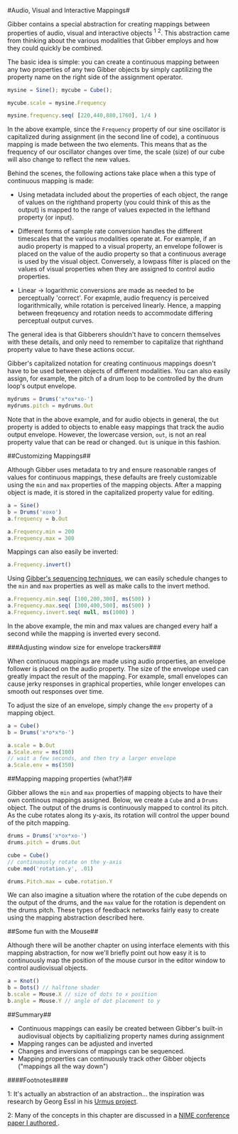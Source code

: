 #Audio, Visual and Interactive Mappings#

Gibber contains a special abstraction for creating mappings between properties of audio, visual and interactive objects <sup>1</sup> <sup>2</sup>. This abstraction came from thinking about the various modalities that Gibber employs and how they could quickly be combined.

The basic idea is simple: you can create a continuous mapping between any two properties of any two Gibber objects by simply captilizing the property name on the right side of the assignment operator.

```javascript
mysine = Sine(); mycube = Cube();

mycube.scale = mysine.Frequency

mysine.frequency.seq( [220,440,880,1760], 1/4 )
```

In the above example, since the `Frequency` property of our sine oscillator is capitalized during assignment (in the second line of code), a continuous mapping is made between the two elements. This means that as the frequency of our oscillator changes over time, the scale (size) of our cube will also change to reflect the new values.

Behind the scenes, the following actions take place when a this type of continuous mapping is made:

- Using metadata included about the properties of each object, the range of values on the righthand property (you could think of this as the output) is mapped to the range of values expected in the lefthand property (or input).

- Different forms of sample rate conversion handles the different timescales that the various modalities operate at. For example, if an audio property is mapped to a visual property, an envelope follower is placed on the value of the audio property so that a continuous average is used by the visual object. Conversely, a lowpass filter is placed on the values of visual properties when they are assigned to control audio properties.

- Linear -> logarithmic conversions are made as needed to be perceptually 'correct'. For exapmle, audio frequency is perceived
logarithmically, while rotation is perceived linearly. Hence, a mapping between freqeuency and rotation needs to accommodate  differing perceptual output curves.

The general idea is that Gibberers shouldn't have to concern themselves with these details, and only need to remember to capitalize that righthand property value to have these actions occur.

Gibber's capitalized notation for creating continuous mappings doesn't have to be used between objects of different modalities. You can also easily assign, for example, the pitch of a drum loop to be controlled by the drum loop's output envelope.

```js
mydrums = Drums('x*ox*xo-')
mydrums.pitch = mydrums.Out
```

Note that in the above example, and for audio objects in general, the `Out` property is added to objects to enable easy mappings that track the audio output envelope. However, the lowercase version, `out`, is not an real property value that can be read or changed. `Out` is unique in this fashion.

##Customizing Mappings##

Although Gibber uses metadata to try and ensure reasonable ranges of values for continuous mappings, these defaults are freely customizable using the `min` and `max` properties of the mapping objects. After a mapping object is made, it is stored in the capitalized property value for editing.

```js
a = Sine()
b = Drums('xoxo')
a.frequency = b.Out

a.Frequency.min = 200
a.Frequency.max = 300
```

Mappings can also easily be inverted:

```js
a.Frequency.invert()
```

Using [Gibber's sequencing techniques](sequencingPart1.html), we can easily schedule changes to the `min` and `max` properties as well as make calls to the invert method.

```js
a.Frequency.min.seq( [100,200,300], ms(500) )
a.Frequency.max.seq( [300,400,500], ms(500) )
a.Frequency.invert.seq( null, ms(1000) )
```

In the above example, the min and max values are changed every half a second while the mapping is inverted every second.

###Adjusting window size for envelope trackers###

When continuous mappings are made using audio properties, an envelope follower is placed on the audio property. The size of the envelope used can greatly impact the result of the mapping. For example, small envelopes can cause jerky responses in graphical properties, while longer envelopes can smooth out responses over time.

To adjust the size of an envelope, simply change the `env` property of a mapping object.

```js
a = Cube()
b = Drums('x*o*x*o-')

a.scale = b.Out
a.Scale.env = ms(100)
// wait a few seconds, and then try a larger envelope
a.Scale.env = ms(350)
```

##Mapping mapping properties (what?)##

Gibber allows the `min` and `max` properties of mapping objects to have their own continous mappings assigned. Below, we create a `Cube` and a `Drums` object. The output of the drums is continuously mapped to control its pitch. As the cube rotates along its y-axis, its rotation will control the upper bound of the pitch mapping.

```js
drums = Drums('x*ox*xo-')
drums.pitch = drums.Out

cube = Cube()
// continuously rotate on the y-axis
cube.mod('rotation.y', .01)

drums.Pitch.max = cube.rotation.Y
```

We can also imagine a situation where the rotation of the cube depends on the output of the drums, and the `max` value for the rotation is dependent on the drums pitch. These types of feedback networks fairly easy to create using the mapping abstraction described here.

##Some fun with the Mouse##

Although there will be another chapter on using interface elements with this mapping abstraction, for now we'll briefly point out how easy it is to continuously map the position of the mouse cursor in the editor window to control audiovisual objects.

```js
a = Knot()
b = Dots() // halftone shader
b.scale = Mouse.X // size of dots to x position
b.angle = Mouse.Y // angle of dot placement to y
```
##Summary##

- Continuous mappings can easily be created between Gibber's built-in audiovisual objects by capitializing property names during assignment
- Mapping ranges can be adjusted and inverted
- Changes and inversions of mappings can be sequenced.
- Mapping properties can continuously track other Gibber objects ("mappings all the way down")

####Footnotes####

1: It's actually an abstraction of an abstraction... the inspiration was research by Georg Essl in his [Urmus project](http://web.eecs.umich.edu/~gessl/georg_papers/ICMC10-UrSound.pdf).

2: Many of the concepts in this chapter are discussed in a [NIME  conference paper I authored ](http://charlie-roberts.com/pubs/Rapid_publication_nime_2014.pdf).

